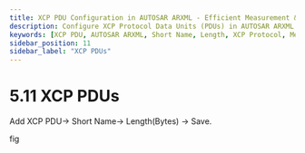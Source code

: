 ```yaml
---
title: XCP PDU Configuration in AUTOSAR ARXML - Efficient Measurement & Calibration
description: Configure XCP Protocol Data Units (PDUs) in AUTOSAR ARXML files to support efficient measurement and calibration in automotive systems. Define key parameters such as short names and lengths to streamline data exchange between ECU and calibration tools, ensuring accurate and real-time performance evaluation.
keywords: [XCP PDU, AUTOSAR ARXML, Short Name, Length, XCP Protocol, Measurement, Calibration]
sidebar_position: 11
sidebar_label: "XCP PDUs"
---
```


# 5.11 XCP PDUs

Add  XCP PDU→ Short Name→ Length(Bytes) → Save.

fig
